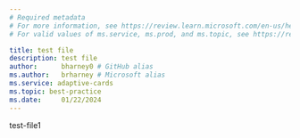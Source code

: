 ```yaml
---
# Required metadata
# For more information, see https://review.learn.microsoft.com/en-us/help/platform/learn-editor-add-metadata?branch=main
# For valid values of ms.service, ms.prod, and ms.topic, see https://review.learn.microsoft.com/en-us/help/platform/metadata-taxonomies?branch=main

title: test file
description: test file
author:      bharney0 # GitHub alias
ms.author:   brharney # Microsoft alias
ms.service: adaptive-cards
ms.topic: best-practice
ms.date:     01/22/2024
---
```


test-file1
